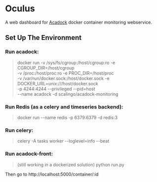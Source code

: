 
# Oculus

A web dashboard for [Acadock](https://github.com/Scalingo/acadock-monitoring) docker container monitoring webservice. 

## Set Up The Environment

### Run acadock:

> docker run -v /sys/fs/cgroup:/host/cgroup:ro         -e CGROUP_DIR=/host/cgroup \
>            -v /proc:/host/proc:ro                    -e PROC_DIR=/host/proc \
>            -v /var/run/docker.sock:/host/docker.sock -e DOCKER_URL=unix:///host/docker.sock \
>            -p 4244:4244 --privileged --pid=host \
>            --name acadock -d scalingo/acadock-monitoring

### Run Redis (as a celery and timeseries backend):

> docker run --name redis -p 6379:6379 -d redis:3

### Run celery:

> celery -A tasks worker --loglevel=info --beat

### Run acadock-front:

> (still working in a dockerized solution)
> python run.py

Then go to http://localhost:5000/container/:id 
